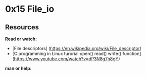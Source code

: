 # 0x15 File_io
## Resources
**Read or watch:**
- [File descriptors] (https://en.wikipedia.org/wiki/File_descriptor)
- [C programming in Linux turorial open() read() write() function] (https://www.youtube.com/watch?v=dP3N8g7h8gY)

**man or help:**
